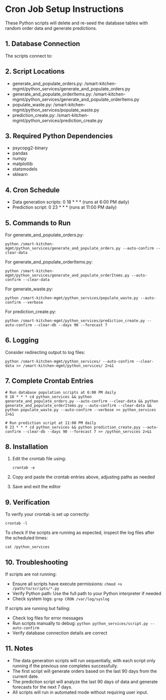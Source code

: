 # Cron Job Setup Instructions

These Python scripts will delete and re-seed the database tables with random order data and generate predictions.

## 1. Database Connection
The scripts connect to: 

## 2. Script Locations
- generate_and_populate_orders.py: /smart-kitchen-mgmt/python_services/generate_and_populate_orders.py
- generate_and_populate_orderItems.py: /smart-kitchen-mgmt/python_services/generate_and_populate_orderItems.py
- populate_waste.py: /smart-kitchen-mgmt/python_services/populate_waste.py
- prediction_create.py: /smart-kitchen-mgmt/python_services/prediction_create.py

## 3. Required Python Dependencies
- psycopg2-binary
- pandas
- numpy
- matplotlib
- statsmodels
- sklearn

## 4. Cron Schedule
- Data generation scripts: 0 18 * * * (runs at 6:00 PM daily)
- Prediction script: 0 23 * * * (runs at 11:00 PM daily)

## 5. Commands to Run

For generate_and_populate_orders.py:
```
python /smart-kitchen-mgmt/python_services/generate_and_populate_orders.py --auto-confirm --clear-data
```

For generate_and_populate_orderItems.py:
```
python /smart-kitchen-mgmt/python_services/generate_and_populate_orderItems.py --auto-confirm --clear-data
```

For generate_waste.py:
```
python /smart-kitchen-mgmt/python_services/populate_waste.py --auto-confirm --verbose
```

For prediction_create.py:
```
python /smart-kitchen-mgmt/python_services/prediction_create.py --auto-confirm --clear-db --days 90 --forecast 7
```

## 6. Logging
Consider redirecting output to log files:
```
python /smart-kitchen-mgmt/python_services/ --auto-confirm --clear-data >> /smart-kitchen-mgmt/python_services/ 2>&1
```

## 7. Complete Crontab Entries

```
# Run database population scripts at 6:00 PM daily
0 18 * * * cd python_services && python generate_and_populate_orders.py --auto-confirm --clear-data && python generate_and_populate_orderItems.py --auto-confirm --clear-data && python populate_waste.py --auto-confirm --verbose >> python_services 2>&1

# Run prediction script at 11:00 PM daily
0 23 * * * cd python_services && python prediction_create.pyy --auto-confirm --clear-db --days 90 --forecast 7 >> /python_services 2>&1
```

## 8. Installation

1. Edit the crontab file using:
   ```
   crontab -e
   ```

2. Copy and paste the crontab entries above, adjusting paths as needed

3. Save and exit the editor

## 9. Verification

To verify your crontab is set up correctly:
```
crontab -l
```

To check if the scripts are running as expected, inspect the log files after the scheduled times:
```
cat /python_services
```

## 10. Troubleshooting

If scripts are not running:
- Ensure all scripts have execute permissions: `chmod +x /path/to/scripts/*.py`
- Verify Python path: Use the full path to your Python interpreter if needed
- Check system logs: `grep CRON /var/log/syslog`

If scripts are running but failing:
- Check log files for error messages
- Run scripts manually to debug: `python python_services/script.py --auto-confirm`
- Verify database connection details are correct

## 11. Notes

- The data generation scripts will run sequentially, with each script only running if the previous one completes successfully.
- The first script will generate orders based on the last 90 days from the current date.
- The prediction script will analyze the last 90 days of data and generate forecasts for the next 7 days.
- All scripts will run in automated mode without requiring user input.